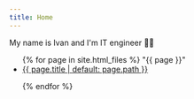 ```yaml
---
title: Home
---
```


My name is Ivan and I'm IT engineer 🧑‍💻

<script>
    console.log("hello from \"home\"")
</script>

<ul>
  {% for page in site.html_files %}
      "{{ page }}"
      <li><a href="{{ page.path }}">{{ page.title | default: page.path }}</a></li>

  {% endfor %}
</ul>